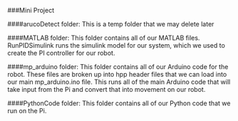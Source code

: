 ###Mini Project

####arucoDetect folder:
This is a temp folder that we may delete later

####MATLAB folder:
This folder contains all of our MATLAB files. RunPIDSimulink runs the simulink model for our system, which we used to create the PI controller for our robot. 

####mp_arduino folder:
This folder contains all of our Arduino code for the robot. These files are broken up into hpp header files that we can load into our main mp_arduino.ino file. This runs all of the main Arduino code that will take input from the Pi and convert that into movement on our robot.   

####PythonCode folder:
This folder contains all of our Python code that we run on the Pi.
